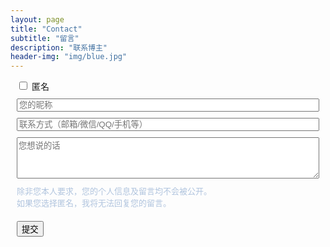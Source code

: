 ```yaml
---
layout: page
title: "Contact"
subtitle: "留言"
description: "联系博主"  
header-img: "img/blue.jpg"  
---
```


<div class="form-element" id="anonymousDiv">
    <input id="anonymous" type="checkbox" /><label for="anonymous">&nbsp;匿名</label>
</div>
<div class="form-element">
    <input class="field" id="nickname" placeholder="您的昵称" />
</div>
<div class="form-element">
    <input class="field" id="contact" placeholder="联系方式（邮箱/微信/QQ/手机等）" />
</div>
<div class="form-element">
    <textarea class="field field-textarea" id="content" placeholder="您想说的话" rows="4"></textarea>
</div>
<div class="hint">除非您本人要求，您的个人信息及留言均不会被公开。<br>如果您选择匿名，我将无法回复您的留言。</div>
<button class="form-element" id="submit">提交</button>

<div id="submitting" class="submit-info" style="display:none;color:blue"><p>正在提交，请稍候...</p></div>
<div id="submit-succ" class="submit-info" style="display:none;color:green"><p>提交成功，感谢您的留言</p></div>
<div id="submit-fail" class="submit-info" style="display:none;color:red"><p>提交失败，请稍后重试</p></div>

<style>
    .form-element, .hint, .submit-info {
        margin: 10px;
    }

    .hint {
        color: lightsteelblue;
        font-size: small;
    }

    .field {
        width: 100%;
    }

    .field-textarea {
        resize: vertical;
    }

</style>

<script>
    (function() {
        'use strict';
        var anonymousDiv = document.getElementById('anonymousDiv');
        var anonymousCheckbox = document.getElementById('anonymous');
        var nicknameInput = document.getElementById('nickname');
        var contactInput = document.getElementById('contact');
        var contentTextarea = document.getElementById('content');
        var submitButton = document.getElementById('submit');
        var submittingMsg = document.getElementById('submitting');
        var submitSuccessfulMsg = document.getElementById('submit-succ');
        var submitFailedMsg = document.getElementById('submit-fail');

        window.onload = function () {
            anonymousDiv.onclick = function () {
                if (anonymousCheckbox.checked) {
                    nicknameInput.style.display = 'none';
                    contactInput.style.display = 'none';
                } else {
                    nicknameInput.style.display = '';
                    contactInput.style.display = '';
                }
            }
            submitButton.onclick = function () {
                submit(nicknameInput.value, contactInput.value, contentTextarea.value);
            }
        }
        function submit(nickname, contact, content) {
            // show submitting msg
            showSubmittingMsg();

            // send ip info to Bmob
            var submitInfo = {
                'nickname': nickname,
                'contact': contact,
                'content': content
            };

            // update DB
            var Feedback = Bmob.Object.extend('Feedback');
            var feedback = new Feedback();
            for (var key in submitInfo) {
                feedback.set(key, submitInfo[key]);
            }
            feedback.save(null, {
                success: function () {
                    hideSubmittingMsg();
                    showSubmitSuccessfulMsg();
                    clearInputs();
                },
                error: function () {
                    hideSubmittingMsg();
                    showSubmitFailedMsg();
                    console.log('Error occured when submitting feedback');
                }
            })
        }
        function showSubmittingMsg() {
            submittingMsg.style.display = '';
        }
        function hideSubmittingMsg() {
            submittingMsg.style.display = 'none';
        }
        function showSubmitSuccessfulMsg() {
            submitSuccessfulMsg.style.display = '';
        }
        function showSubmitFailedMsg() {
            submitFailedMsg.style.display = '';
        }
        function clearInputs() {
            nicknameInput.value = '';
            contactInput.value = '';
            contentTextarea.value = '';
        }
    })();
    
</script>